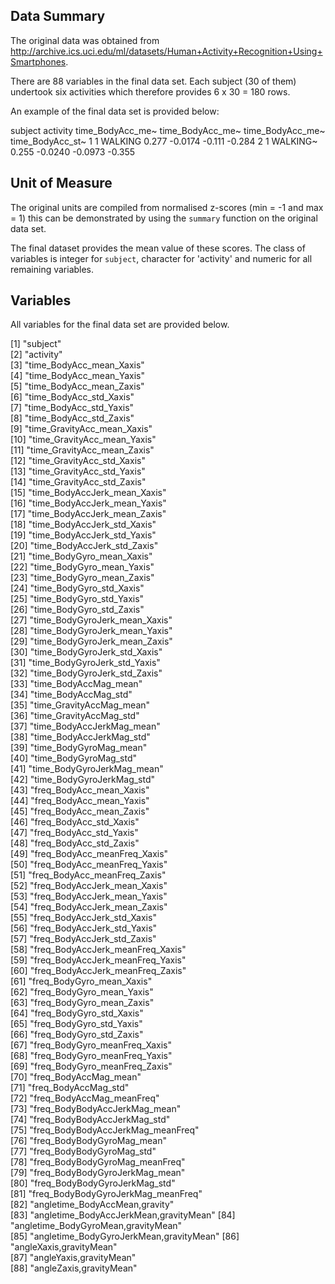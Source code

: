 ## Data Summary

The original data was obtained from http://archive.ics.uci.edu/ml/datasets/Human+Activity+Recognition+Using+Smartphones.

There are 88 variables in the final data set. Each subject (30 of them) undertook six activities which therefore provides 6 x 30 = 180 rows.

An example of the final data set is provided below:

subject activity time_BodyAcc_me~ time_BodyAcc_me~ time_BodyAcc_me~ time_BodyAcc_st~
    <int> <chr>               <dbl>            <dbl>            <dbl>            <dbl>
1       1 WALKING             0.277         -0.0174           -0.111           -0.284 
2       1 WALKING~            0.255         -0.0240           -0.0973          -0.355 

## Unit of Measure

The original units are compiled from normalised z-scores (min = -1 and max = 1) this can be demonstrated by using the `summary` function on the original data set. 

The final dataset provides the mean value of these scores. The class of variables is integer for `subject`, character for 'activity' and numeric for all remaining variables.

## Variables

All variables for the final data set are provided below.

[1] "subject"                               
 [2] "activity"                              
 [3] "time_BodyAcc_mean_Xaxis"               
 [4] "time_BodyAcc_mean_Yaxis"               
 [5] "time_BodyAcc_mean_Zaxis"               
 [6] "time_BodyAcc_std_Xaxis"                
 [7] "time_BodyAcc_std_Yaxis"                
 [8] "time_BodyAcc_std_Zaxis"                
 [9] "time_GravityAcc_mean_Xaxis"            
[10] "time_GravityAcc_mean_Yaxis"            
[11] "time_GravityAcc_mean_Zaxis"            
[12] "time_GravityAcc_std_Xaxis"             
[13] "time_GravityAcc_std_Yaxis"             
[14] "time_GravityAcc_std_Zaxis"             
[15] "time_BodyAccJerk_mean_Xaxis"           
[16] "time_BodyAccJerk_mean_Yaxis"           
[17] "time_BodyAccJerk_mean_Zaxis"           
[18] "time_BodyAccJerk_std_Xaxis"            
[19] "time_BodyAccJerk_std_Yaxis"            
[20] "time_BodyAccJerk_std_Zaxis"            
[21] "time_BodyGyro_mean_Xaxis"              
[22] "time_BodyGyro_mean_Yaxis"              
[23] "time_BodyGyro_mean_Zaxis"              
[24] "time_BodyGyro_std_Xaxis"               
[25] "time_BodyGyro_std_Yaxis"               
[26] "time_BodyGyro_std_Zaxis"               
[27] "time_BodyGyroJerk_mean_Xaxis"          
[28] "time_BodyGyroJerk_mean_Yaxis"          
[29] "time_BodyGyroJerk_mean_Zaxis"          
[30] "time_BodyGyroJerk_std_Xaxis"           
[31] "time_BodyGyroJerk_std_Yaxis"           
[32] "time_BodyGyroJerk_std_Zaxis"           
[33] "time_BodyAccMag_mean"                  
[34] "time_BodyAccMag_std"                   
[35] "time_GravityAccMag_mean"               
[36] "time_GravityAccMag_std"                
[37] "time_BodyAccJerkMag_mean"              
[38] "time_BodyAccJerkMag_std"               
[39] "time_BodyGyroMag_mean"                 
[40] "time_BodyGyroMag_std"                  
[41] "time_BodyGyroJerkMag_mean"             
[42] "time_BodyGyroJerkMag_std"              
[43] "freq_BodyAcc_mean_Xaxis"               
[44] "freq_BodyAcc_mean_Yaxis"               
[45] "freq_BodyAcc_mean_Zaxis"               
[46] "freq_BodyAcc_std_Xaxis"                
[47] "freq_BodyAcc_std_Yaxis"                
[48] "freq_BodyAcc_std_Zaxis"                
[49] "freq_BodyAcc_meanFreq_Xaxis"           
[50] "freq_BodyAcc_meanFreq_Yaxis"           
[51] "freq_BodyAcc_meanFreq_Zaxis"           
[52] "freq_BodyAccJerk_mean_Xaxis"           
[53] "freq_BodyAccJerk_mean_Yaxis"           
[54] "freq_BodyAccJerk_mean_Zaxis"           
[55] "freq_BodyAccJerk_std_Xaxis"            
[56] "freq_BodyAccJerk_std_Yaxis"            
[57] "freq_BodyAccJerk_std_Zaxis"            
[58] "freq_BodyAccJerk_meanFreq_Xaxis"       
[59] "freq_BodyAccJerk_meanFreq_Yaxis"       
[60] "freq_BodyAccJerk_meanFreq_Zaxis"       
[61] "freq_BodyGyro_mean_Xaxis"              
[62] "freq_BodyGyro_mean_Yaxis"              
[63] "freq_BodyGyro_mean_Zaxis"              
[64] "freq_BodyGyro_std_Xaxis"               
[65] "freq_BodyGyro_std_Yaxis"               
[66] "freq_BodyGyro_std_Zaxis"               
[67] "freq_BodyGyro_meanFreq_Xaxis"          
[68] "freq_BodyGyro_meanFreq_Yaxis"          
[69] "freq_BodyGyro_meanFreq_Zaxis"          
[70] "freq_BodyAccMag_mean"                  
[71] "freq_BodyAccMag_std"                   
[72] "freq_BodyAccMag_meanFreq"              
[73] "freq_BodyBodyAccJerkMag_mean"          
[74] "freq_BodyBodyAccJerkMag_std"           
[75] "freq_BodyBodyAccJerkMag_meanFreq"      
[76] "freq_BodyBodyGyroMag_mean"             
[77] "freq_BodyBodyGyroMag_std"              
[78] "freq_BodyBodyGyroMag_meanFreq"         
[79] "freq_BodyBodyGyroJerkMag_mean"         
[80] "freq_BodyBodyGyroJerkMag_std"          
[81] "freq_BodyBodyGyroJerkMag_meanFreq"     
[82] "angletime_BodyAccMean,gravity"         
[83] "angletime_BodyAccJerkMean,gravityMean" 
[84] "angletime_BodyGyroMean,gravityMean"    
[85] "angletime_BodyGyroJerkMean,gravityMean"
[86] "angleXaxis,gravityMean"                
[87] "angleYaxis,gravityMean"                
[88] "angleZaxis,gravityMean"
